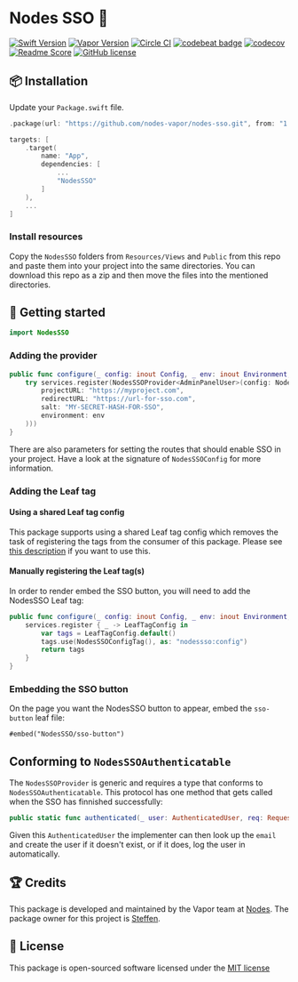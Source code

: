 # Nodes SSO 🔑
[![Swift Version](https://img.shields.io/badge/Swift-4.1-brightgreen.svg)](http://swift.org)
[![Vapor Version](https://img.shields.io/badge/Vapor-3-30B6FC.svg)](http://vapor.codes)
[![Circle CI](https://circleci.com/gh/nodes-vapor/sugar/tree/master.svg?style=shield)](https://circleci.com/gh/nodes-vapor/sugar)
[![codebeat badge](https://codebeat.co/badges/fa667bac-85c1-4776-aaef-fdfea294e2c9)](https://codebeat.co/projects/github-com-nodes-vapor-admin-panel-nodes-sso-master)
[![codecov](https://codecov.io/gh/nodes-vapor/admin-panel-nodes-sso/branch/master/graph/badge.svg)](https://codecov.io/gh/nodes-vapor/admin-panel-nodes-sso)
[![Readme Score](http://readme-score-api.herokuapp.com/score.svg?url=https://github.com/nodes-vapor/admin-panel-nodes-sso)](http://clayallsopp.github.io/readme-score?url=https://github.com/nodes-vapor/admin-panel-nodes-sso)
[![GitHub license](https://img.shields.io/badge/license-MIT-blue.svg)](https://raw.githubusercontent.com/nodes-vapor/admin-panel-nodes-sso/master/LICENSE)

## 📦 Installation

Update your `Package.swift` file.

```swift
.package(url: "https://github.com/nodes-vapor/nodes-sso.git", from: "1.0.0-beta")
```
```swift
targets: [
    .target(
        name: "App",
        dependencies: [
            ...
            "NodesSSO"
        ]
    ),
    ...
]
```

### Install resources
Copy the `NodesSSO` folders from `Resources/Views` and `Public` from this repo and paste them into your project into the same directories. You can download this repo as a zip and then move the files into the mentioned directories.

## 🚀 Getting started

```swift
import NodesSSO
```

### Adding the provider

```swift
public func configure(_ config: inout Config, _ env: inout Environment, _ services: inout Services) throws {
    try services.register(NodesSSOProvider<AdminPanelUser>(config: NodesSSOConfig(
        projectURL: "https://myproject.com",
        redirectURL: "https://url-for-sso.com",
        salt: "MY-SECRET-HASH-FOR-SSO",
        environment: env
    )))
}
```

There are also parameters for setting the routes that should enable SSO in your project. Have a look at the signature of `NodesSSOConfig` for more information.

### Adding the Leaf tag

#### Using a shared Leaf tag config

This package supports using a shared Leaf tag config which removes the task of registering the tags from the consumer of this package. Please see [this description](https://github.com/nodes-vapor/sugar#mutable-leaf-tag-config) if you want to use this.

#### Manually registering the Leaf tag(s)

In order to render embed the SSO button, you will need to add the NodesSSO Leaf tag:

```swift
public func configure(_ config: inout Config, _ env: inout Environment, _ services: inout Services) throws {
    services.register { _ -> LeafTagConfig in
        var tags = LeafTagConfig.default()
        tags.use(NodesSSOConfigTag(), as: "nodessso:config")
        return tags
    }
}
```

### Embedding the SSO button
On the page you want the NodesSSO button to appear, embed the `sso-button` leaf file:

```
#embed("NodesSSO/sso-button")
```

## Conforming to `NodesSSOAuthenticatable`

The `NodesSSOProvider` is generic and requires a type that conforms to `NodesSSOAuthenticatable`. This protocol has one method that gets called when the SSO has finnished successfully:

```swift
public static func authenticated(_ user: AuthenticatedUser, req: Request) -> Future<Response>
```

Given this `AuthenticatedUser` the implementer can then look up the `email` and create the user if it doesn't exist, or if it does, log the user in automatically.

## 🏆 Credits

This package is developed and maintained by the Vapor team at [Nodes](https://www.nodes.dk).
The package owner for this project is [Steffen](https://github.com/steffendsommer).

## 📄 License

This package is open-sourced software licensed under the [MIT license](http://opensource.org/licenses/MIT)
